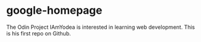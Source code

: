 # google-homepage
The Odin Project
IAmYodea is interested in learning web development. This is his first repo on Github.  

